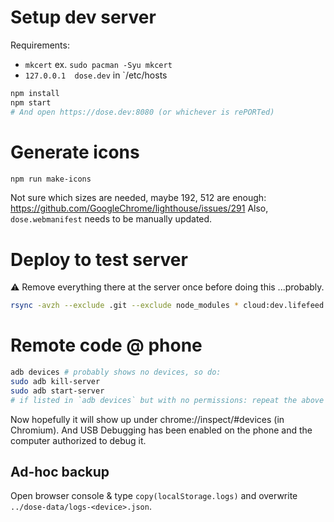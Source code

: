 # Setup dev server
Requirements:
 - `mkcert` ex. `sudo pacman -Syu mkcert`
 - `127.0.0.1  dose.dev` in `/etc/hosts

```sh
npm install
npm start
# And open https://dose.dev:8080 (or whichever is rePORTed)
```

# Generate icons
```sh
npm run make-icons
```
Not sure which sizes are needed, maybe 192, 512 are enough: https://github.com/GoogleChrome/lighthouse/issues/291
Also, `dose.webmanifest` needs to be manually updated.

# Deploy to test server
⚠️ Remove everything there at the server once before doing this ...probably.
```sh
rsync -avzh --exclude .git --exclude node_modules * cloud:dev.lifefeed.me
```

# Remote code @ phone

```sh
adb devices # probably shows no devices, so do:
sudo adb kill-server
sudo adb start-server
# if listed in `adb devices` but with no permissions: repeat the above :P
```

Now hopefully it will show up under chrome://inspect/#devices (in Chromium).
And USB Debugging has been enabled on the phone and the computer authorized to debug it.

## Ad-hoc backup
Open browser console & type `copy(localStorage.logs)` and overwrite `../dose-data/logs-<device>.json`.
